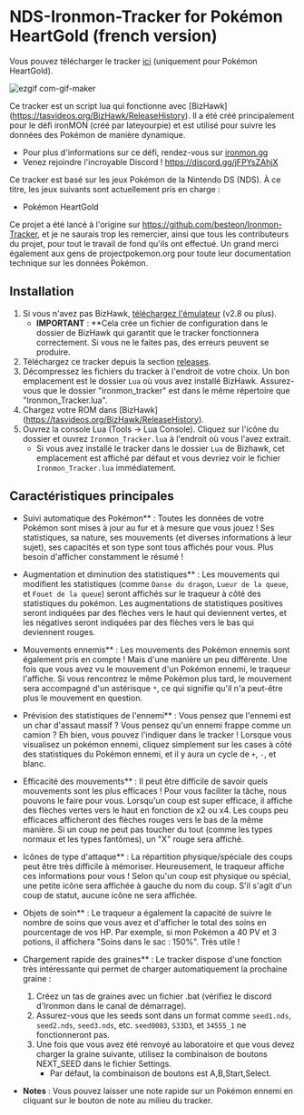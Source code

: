 # NDS-Ironmon-Tracker for Pokémon HeartGold (french version)

Vous pouvez télécharger le tracker [ici](https://github.com//Piomale/NDS-Ironmon-Tracker-French/releases/latest) (uniquement pour Pokémon HeartGold).

![ezgif com-gif-maker](https://user-images.githubusercontent.com/88030270/232344430-6cb7c335-8b97-4461-9b23-6f3920a01a07.gif)

Ce tracker est un script lua qui fonctionne avec [BizHawk] (https://tasvideos.org/BizHawk/ReleaseHistory). Il a été créé principalement pour le défi ironMON (créé par Iateyourpie) et est utilisé pour suivre les données des Pokémon de manière dynamique.

- Pour plus d'informations sur ce défi, rendez-vous sur [ironmon.gg](http://ironmon.gg)
- Venez rejoindre l'incroyable Discord ! https://discord.gg/jFPYsZAhjX

Ce tracker est basé sur les jeux Pokémon de la Nintendo DS (NDS). À ce titre, les jeux suivants sont actuellement pris en charge :
- Pokémon HeartGold


Ce projet a été lancé à l'origine sur https://github.com/besteon/Ironmon-Tracker, et je ne saurais trop les remercier, ainsi que tous les contributeurs du projet, pour tout le travail de fond qu'ils ont effectué. Un grand merci également aux gens de projectpokemon.org pour toute leur documentation technique sur les données Pokémon.

## Installation

1. Si vous n'avez pas BizHawk, [téléchargez l'émulateur](https://tasvideos.org/BizHawk/ReleaseHistory) (v2.8 ou plus).
   - **IMPORTANT** : **Cela crée un fichier de configuration dans le dossier de BizHawk qui garantit que le tracker fonctionnera correctement. Si vous ne le faites pas, des erreurs peuvent se produire.
2. Téléchargez ce tracker depuis la section [releases](https://github.com//Piomale/NDS-Ironmon-Tracker-French/releases/).
3. Décompressez les fichiers du tracker à l'endroit de votre choix. Un bon emplacement est le dossier `Lua` où vous avez installé BizHawk. Assurez-vous que le dossier "ironmon_tracker" est dans le même répertoire que "Ironmon_Tracker.lua".
4. Chargez votre ROM dans [BizHawk] (https://tasvideos.org/BizHawk/ReleaseHistory).
5. Ouvrez la console Lua (Tools -> Lua Console). Cliquez sur l'icône du dossier et ouvrez `Ironmon_Tracker.lua` à l'endroit où vous l'avez extrait.
   - Si vous avez installé le tracker dans le dossier `Lua` de Bizhawk, cet emplacement est affiché par défaut et vous devriez voir le fichier `Ironmon_Tracker.lua` immédiatement.

## Caractéristiques principales

- Suivi automatique des Pokémon** : Toutes les données de votre Pokémon sont mises à jour au fur et à mesure que vous jouez ! Ses statistiques, sa nature, ses mouvements (et diverses informations à leur sujet), ses capacités et son type sont tous affichés pour vous. Plus besoin d'afficher constamment le résumé !

- Augmentation et diminution des statistiques** : Les mouvements qui modifient les statistiques (comme `Danse du dragon`, `Lueur de la queue`, et `Fouet de la queue`) seront affichés sur le traqueur à côté des statistiques du pokémon. Les augmentations de statistiques positives seront indiquées par des flèches vers le haut qui deviennent vertes, et les négatives seront indiquées par des flèches vers le bas qui deviennent rouges.

- Mouvements ennemis** : Les mouvements des Pokémon ennemis sont également pris en compte ! Mais d'une manière un peu différente. Une fois que vous avez vu le mouvement d'un Pokémon ennemi, le traqueur l'affiche. Si vous rencontrez le même Pokémon plus tard, le mouvement sera accompagné d'un astérisque `*`, ce qui signifie qu'il n'a peut-être plus le mouvement en question.

- Prévision des statistiques de l'ennemi** : Vous pensez que l'ennemi est un char d'assaut massif ? Vous pensez qu'un ennemi frappe comme un camion ? Eh bien, vous pouvez l'indiquer dans le tracker ! Lorsque vous visualisez un pokémon ennemi, cliquez simplement sur les cases à côté des statistiques du Pokémon ennemi, et il y aura un cycle de `+`, `-`, et blanc.

- Efficacité des mouvements** : Il peut être difficile de savoir quels mouvements sont les plus efficaces ! Pour vous faciliter la tâche, nous pouvons le faire pour vous. Lorsqu'un coup est super efficace, il affiche des flèches vertes vers le haut en fonction de x2 ou x4. Les coups peu efficaces afficheront des flèches rouges vers le bas de la même manière. Si un coup ne peut pas toucher du tout (comme les types normaux et les types fantômes), un "X" rouge sera affiché.

- Icônes de type d'attaque** : La répartition physique/spéciale des coups peut être très difficile à mémoriser. Heureusement, le traqueur affiche ces informations pour vous ! Selon qu'un coup est physique ou spécial, une petite icône sera affichée à gauche du nom du coup. S'il s'agit d'un coup de statut, aucune icône ne sera affichée.

- Objets de soin** : Le traqueur a également la capacité de suivre le nombre de soins que vous avez et d'afficher le total des soins en pourcentage de vos HP. Par exemple, si mon Pokémon a 40 PV et 3 potions, il affichera "Soins dans le sac : 150%". Très utile !

- Chargement rapide des graines** : Le tracker dispose d'une fonction très intéressante qui permet de charger automatiquement la prochaine graine :
	1. Créez un tas de graines avec un fichier .bat (vérifiez le discord d'Ironmon dans le canal de démarrage).
  2. Assurez-vous que les seeds sont dans un format comme `seed1.nds`, `seed2.nds`, `seed3.nds`, etc. `seed0003`, `S33D3`, et `34555_1` ne fonctionneront pas.
	3. Une fois que vous avez été renvoyé au laboratoire et que vous devez charger la graine suivante, utilisez la combinaison de boutons NEXT_SEED dans le fichier Settings.
		- Par défaut, la combinaison de boutons est A,B,Start,Select.
		
- **Notes** : Vous pouvez laisser une note rapide sur un Pokémon ennemi en cliquant sur le bouton de note au milieu du tracker.


